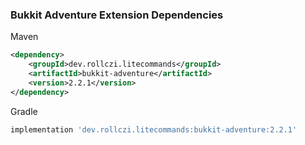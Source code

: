 ### Bukkit Adventure Extension Dependencies
Maven
```xml
<dependency>
    <groupId>dev.rollczi.litecommands</groupId>
    <artifactId>bukkit-adventure</artifactId>
    <version>2.2.1</version>
</dependency>
```
Gradle
```groovy
implementation 'dev.rollczi.litecommands:bukkit-adventure:2.2.1'
```
